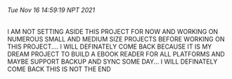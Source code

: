 ###### Tue Nov 16 14:59:19 NPT 2021

I AM NOT SETTING ASIDE THIS PROJECT FOR NOW AND WORKING ON NUMEROUS SMALL AND MEDIUM SIZE PROJECTS BEFORE WORKING ON THIS PROJECT.... I WILL DEFINATELY COME BACK BECAUSE IT IS MY DREAM PROJECT TO BUILD A EBOOK READER FOR ALL PLATFORMS AND MAYBE SUPPORT BACKUP AND SYNC SOME DAY... I WILL DEFINATELY COME BACK THIS IS NOT THE END